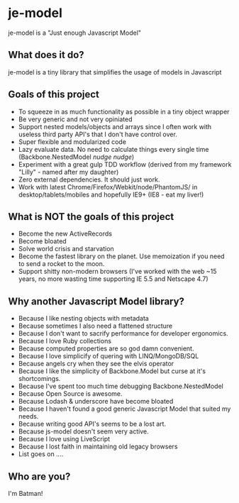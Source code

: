 # je-model

je-model is a "Just enough Javascript Model"

## What does it do?
je-model is a tiny library that simplifies the usage of models in Javascript

## Goals of this project
- To squeeze in as much functionality as possible in a tiny object wrapper 
- Be very generic and not very opiniated
- Support nested models/objects and arrays since I often work with useless third party API's that I don't have control over.
- Super flexible and modularized code
- Lazy evaluate data. No need to calculate things every single time (Backbone.NestedModel *nudge nudge*)
- Experiment with a great gulp TDD workflow (derived from my framework "Lilly" - named after my daughter)
- Zero external dependencies. It should just work.
- Work with latest Chrome/Firefox/Webkit/node/PhantomJS/<insert random useful javascript parser> in desktop/tablets/mobiles and hopefully IE9+ (IE8 - eat my liver!)

## What is NOT the goals of this project
- Become the new ActiveRecords
- Become bloated
- Solve world crisis and starvation
- Become the fastest library on the planet. Use memoization if you need to send a rocket to the moon.
- Support shitty non-modern browsers (I've worked with the web ~15 years, no more wasting time supporting IE 5.5 and Netscape 4.7)

## Why another Javascript Model library?
- Because I like nesting objects with metadata
- Because sometimes I also need a flattened structure
- Because I don't want to sacrify performance for developer ergonomics.
- Because I love Ruby collections
- Because computed properties are so god damn convenient.
- Because I love simplicify of quering with LINQ/MongoDB/SQL
- Because angels cry when they see the elvis operator
- Because I like the simplicity of Backbone.Model but curse at it's shortcomings.
- Because I've spent too much time debugging Backbone.NestedModel
- Because Open Source is awesome.
- Because Lodash & underscore have become bloated
- Because I haven't found a good generic Javascript Model that suited my needs.
- Because writing good API's seems to be a lost art.
- Because js-model doesn't seem very active.
- Because I love using LiveScript
- Because I lost faith in maintaining old legacy browsers
- List goes on ....


## Who are you?
I'm Batman!
